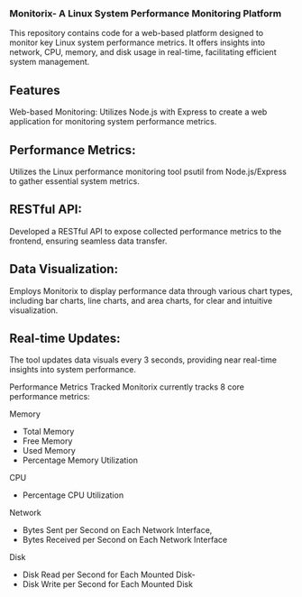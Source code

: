 ### Monitorix- A Linux System Performance Monitoring Platform

This repository contains code for a web-based platform designed to monitor key Linux system performance metrics. It offers insights into network, CPU, memory, and disk usage in real-time, facilitating efficient system management.

## Features
Web-based Monitoring: Utilizes Node.js with Express to create a web application for monitoring system performance metrics.

## Performance Metrics: 
Utilizes the Linux performance monitoring tool psutil from Node.js/Express to gather essential system metrics.

## RESTful API: 
Developed a RESTful API to expose collected performance metrics to the frontend, ensuring seamless data transfer.

## Data Visualization: 
Employs Monitorix to display performance data through various chart types, including bar charts, line charts, and area charts, for clear and intuitive visualization.

## Real-time Updates: 
The tool updates data visuals every 3 seconds, providing near real-time insights into system performance.

 Performance Metrics Tracked
Monitorix currently tracks 8 core performance metrics:

 Memory
- Total Memory
- Free Memory
- Used Memory
- Percentage Memory Utilization

 CPU
- Percentage CPU Utilization

 Network
- Bytes Sent per Second on Each Network Interface,
- Bytes Received per Second on Each Network Interface

 Disk
- Disk Read per Second for Each Mounted Disk-
- Disk Write per Second for Each Mounted Disk
